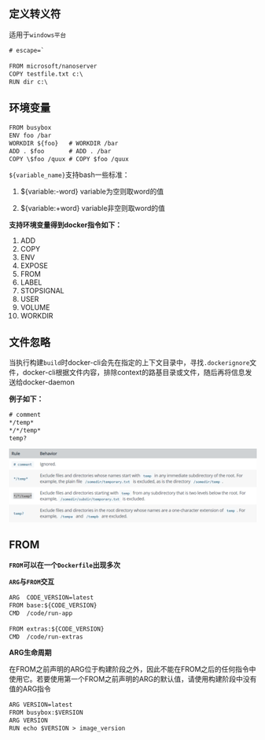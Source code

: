 ## 定义转义符 ##

适用于`windows平台`

	# escape=`

	FROM microsoft/nanoserver
	COPY testfile.txt c:\
	RUN dir c:\

## 环境变量 ##

	FROM busybox
	ENV foo /bar
	WORKDIR ${foo}   # WORKDIR /bar
	ADD . $foo       # ADD . /bar
	COPY \$foo /quux # COPY $foo /quux

`${variable_name}`支持bash一些标准：


1. ${variable:-word} variable为空则取word的值


1. ${variable:+word} variable非空则取word的值

**支持环境变量得到docker指令如下：**

1. ADD
2. COPY
3. ENV
4. EXPOSE
5. FROM
6. LABEL
7. STOPSIGNAL
8. USER
9. VOLUME
10. WORKDIR

## 文件忽略 ##

当执行构建`build`时docker-cli会先在指定的上下文目录中，寻找`.dockerignore`文件，docker-cli根据文件内容，排除context的路基目录或文件，随后再将信息发送给docker-daemon

**例子如下：**

	# comment
	*/temp*
	*/*/temp*
	temp?

![](./images/docker_build_ignore.png)

## FROM

**`FROM`可以在一个`Dockerfile`出现多次**

**`ARG`与`FROM`交互**

	ARG  CODE_VERSION=latest
	FROM base:${CODE_VERSION}
	CMD  /code/run-app
	
	FROM extras:${CODE_VERSION}
	CMD  /code/run-extras

**ARG生命周期**

在FROM之前声明的ARG位于构建阶段之外，因此不能在FROM之后的任何指令中使用它。若要使用第一个FROM之前声明的ARG的默认值，请使用构建阶段中没有值的ARG指令

	ARG VERSION=latest
	FROM busybox:$VERSION
	ARG VERSION
	RUN echo $VERSION > image_version